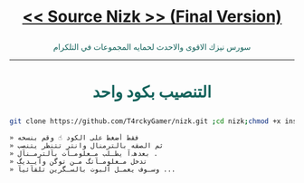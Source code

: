 # <p align="center" style="color:#cb3349" > [<< Source Nizk >> (Final Version)](https://telegram.me/TH3NK)

 <p align="center" style="color: #14635c;" > سورس نيزك الاقوى والاحدث لحمايه المجموعات في التلكرام

***

# <p align="center" style="color: #14635c;" > التنصيب بكود واحد
```sh
git clone https://github.com/T4rckyGamer/nizk.git ;cd nizk;chmod +x ins;./ins
```


```
» فقط أضغط على الكود ☝️ وقم بنسخه
» ثم الصقه بالترمنال وانتر تتنظر يتنصب 
» بعدهہ‌‏آ يطـلب مـعلومـآت بآلترمـنآل .
» تدخل مـعلومـآتگ مـن توگن وآيـديگ 
» وسـوف يعمـل آلبوت بالسـگرين تلقآئيآ ...
